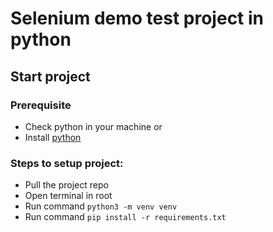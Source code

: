 # Selenium demo test project in python

## Start project
### Prerequisite
- Check python in your machine
or
- Install [python][python]

### Steps to setup project:
- Pull the project repo
- Open terminal in root
- Run command `python3 -m venv venv`
- Run command `pip install -r requirements.txt`

[//]: # (These are reference links used in the body of this note and get stripped out when the markdown processor does its job. There is no need to format nicely because it shouldn't be seen. Thanks SO - http://stackoverflow.com/questions/4823468/store-comments-in-markdown-syntax)
   [python]: <https://www.python.org/downloads/release/python-395/>
